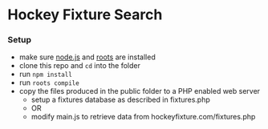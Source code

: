 # Hockey Fixture Search
### Setup
- make sure [node.js](http://nodejs.org) and [roots](http://roots.cx) are installed
- clone this repo and `cd` into the folder
- run `npm install`
- run `roots compile`
- copy the files produced in the public folder to a PHP enabled web server
  - setup a fixtures database as described in fixtures.php
  - OR
  - modify main.js to retrieve data from hockeyfixture.com/fixtures.php
